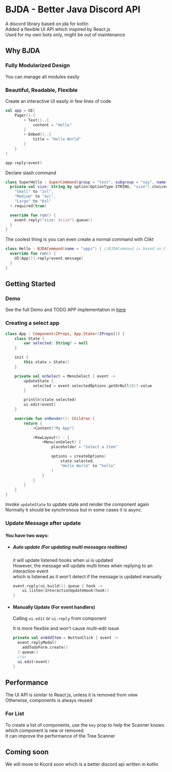 # BJDA - Better Java Discord API

A discord library based on jda for kotlin
<br>
Added a flexible UI API which inspired by React.js
<br>
Used for my own bots only, might be out of maintenance

## Why BJDA

### Fully Modularized Design

You can manage all modules easily

### Beautiful, Readable, Flexible

Create an interactive UI easily in few lines of code
```kotlin
val app = UI(
    Pager()-{
        + Text()..{
            content = "Hello"
        }
        + Embed()..{
            title = "Hello World"
        }
    }
)

app.reply(event)
```
Declare slash command 
```kotlin
class SuperHello : SuperCommand(group = "test", subgroup = "say", name = "hello", description = "Say Hello") {
  private val size: String by option(OptionType.STRING, "size").choices(
    "Small" to "2xl",
    "Medium" to "4xl",
    "Large" to "6xl"
  ).required(true)

  override fun run() {
    event.reply("size: $size").queue()
  }
}
```
The coolest thing is you can even create a normal command with Clikt
```kotlin
class Hello : BJDACommand(name = "apps") { //BJDACommand is based on Clikt
  override fun run() {
    UI(App()).reply(event.message)
  }
}
```

## Getting Started
### Demo
See the full Demo and TODO APP implementation in [here](./src/test/kotlin)

### Creating a select app
```kotlin
class App : Component<IProps, App.State>(IProps()) {
    class State {
        var selected: String? = null
    }

    init {
        this.state = State()
    }

    private val onSelect = MenuSelect { event ->
        updateState {
            selected = event.selectedOptions.getOrNull(0)?.value
        }

        println(state.selected)
        ui.edit(event)
    }

    override fun onRender(): Children {
        return {
            +Content("My App")

            +RowLayout() - {
                +Menu(onSelect) {
                    placeholder = "Select a Item"

                    options = createOptions(
                        state.selected,
                        "Hello World" to "hello"
                    )
                }
            }
        }
    }
}
```
Invoke `updateState` to update state and render the component again
<br>
Normally it should be synchronous but in some cases it is async.

### Update Message after update

#### You have two ways:
- ##### Auto update (For updating multi messages realtime)

  it will update listened hooks when ui is updated
  <br>
  However, the message will update multi times when replying to an interaction event
  <br>
  which is listened as it won't detect if the message is updated manually
  ```kotlin
  event.reply(ui.build()).queue { hook ->
      ui.listen(InteractionUpdateHook(hook))
  }
  ```
- #### Manually Update (For event handlers)
  Calling `ui.edit` or `ui.reply` from component

  It is more flexible and won't cause multi-edit issue
  ```kotlin
  private val onAddItem = ButtonClick { event ->
    event.replyModal(
      addTodoForm.create()
    ).queue()
    //or
    ui.edit(event)
  }
  ```

## Performance

The UI API is similar to React.js, unless it is removed from view
<br>
Otherwise, components is always reused

### For List
To create a list of components, use the `key` prop to help the Scanner knows which component is new or removed
<br>
It can improve the performance of the Tree Scanner


## Coming soon

We will move to Kcord soon which is a better discord api written in kotlin
